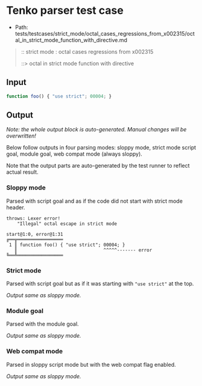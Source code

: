 # Tenko parser test case

- Path: tests/testcases/strict_mode/octal_cases_regressions_from_x002315/octal_in_strict_mode_function_with_directive.md

> :: strict mode : octal cases regressions from x002315
>
> ::> octal in strict mode function with directive

## Input


`````js
function foo() { "use strict"; 00004; }
`````

## Output

_Note: the whole output block is auto-generated. Manual changes will be overwritten!_

Below follow outputs in four parsing modes: sloppy mode, strict mode script goal, module goal, web compat mode (always sloppy).

Note that the output parts are auto-generated by the test runner to reflect actual result.

### Sloppy mode

Parsed with script goal and as if the code did not start with strict mode header.

`````
throws: Lexer error!
    "Illegal" octal escape in strict mode

start@1:0, error@1:31
╔══╦═════════════════
 1 ║ function foo() { "use strict"; 00004; }
   ║                                ^^^^^------- error
╚══╩═════════════════

`````

### Strict mode

Parsed with script goal but as if it was starting with `"use strict"` at the top.

_Output same as sloppy mode._

### Module goal

Parsed with the module goal.

_Output same as sloppy mode._

### Web compat mode

Parsed in sloppy script mode but with the web compat flag enabled.

_Output same as sloppy mode._
